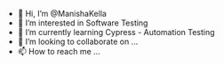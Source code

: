 - 👋 Hi, I’m @ManishaKella
- 👀 I’m interested in Software Testing
- 🌱 I’m currently learning Cypress - Automation Testing
- 💞️ I’m looking to collaborate on ...
- 📫 How to reach me ...

<!---
ManishaKella/ManishaKella is a ✨ special ✨ repository because its `README.md` (this file) appears on your GitHub profile.
You can click the Preview link to take a look at your changes.
--->
